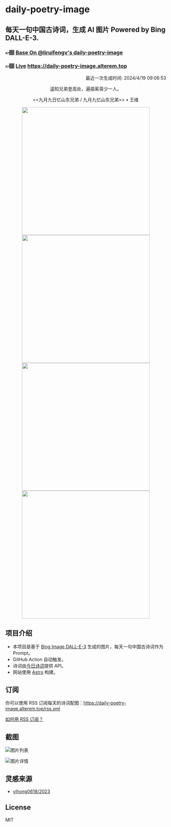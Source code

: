 
# daily-poetry-image

## 每天一句中国古诗词，生成 AI 图片 Powered by Bing DALL-E-3.

### 👉🏽 [Base On @liruifengv's daily-poetry-image](https://github.com/liruifengv/daily-poetry-image)

### 👉🏽 [Live](https://daily-poetry-image.alterem.top/) https://daily-poetry-image.alterem.top

<p align="right">
  最近一次生成时间: 2024/4/19 09:06:53
</p>
<p align="center">
遥知兄弟登高处，遍插茱萸少一人。
</p>
<p align="center">
<<九月九日忆山东兄弟 / 九月九忆山东兄弟>> • 王维
</p>
<p align="center">
<img src="https://tse2.mm.bing.net/th/id/OIG3.tK5YEekJCwLG26.zJ_cF" height="400" width="400" />
<img src="https://tse4.mm.bing.net/th/id/OIG3.Hl671uEWYFqyrW7IiSiM" height="400" width="400" />
<img src="https://tse4.mm.bing.net/th/id/OIG3.rQvjYAtVGMsGddDl.A23" height="400" width="400" />
<img src="https://tse2.mm.bing.net/th/id/OIG3.2rU00ZM2tVstDFAH0a1Q" height="400" width="400" />
</p>

## 项目介绍

-   本项目是基于 [Bing Image DALL-E-3](https://www.bing.com/images/create) 生成的图片，每天一句中国古诗词作为 Prompt。
-   GitHub Action 自动触发。
-   诗词由[今日诗词](https://www.jinrishici.com/)提供 API。
-   网站使用 [Astro](https://astro.build) 构建。

## 订阅

你可以使用 RSS 订阅每天的诗词配图：https://daily-poetry-image.alterem.top/rss.xml

[如何用 RSS 订阅？](https://zhuanlan.zhihu.com/p/55026716)

## 截图

![图片列表](./screenshots/Snipaste_2023-12-28_21-00-26.png)

![图片详情](./screenshots/Snipaste_2023-12-28_21-00-53.png)

## 灵感来源

-   [yihong0618/2023](https://github.com/yihong0618/2023)

## License

MIT
